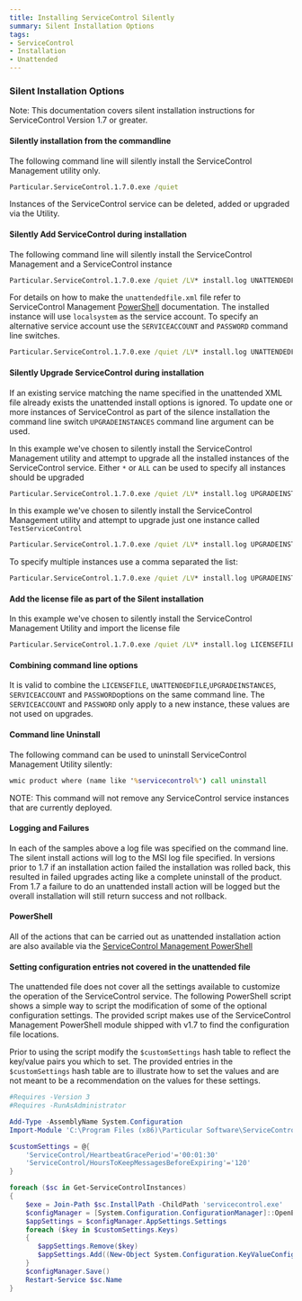 ```yaml
---
title: Installing ServiceControl Silently
summary: Silent Installation Options
tags:
- ServiceControl
- Installation
- Unattended
---
```


### Silent Installation Options

Note:  This documentation covers silent installation instructions for ServiceControl Version 1.7 or greater.


#### Silently installation from the commandline

The following command line will silently install the ServiceControl Management utility only.

```bat
Particular.ServiceControl.1.7.0.exe /quiet
``` 

Instances of the ServiceControl service can be deleted, added or upgraded via the Utility.


#### Silently Add ServiceControl during installation 

The following command line will silently install the ServiceControl Management and a ServiceControl instance

```bat
Particular.ServiceControl.1.7.0.exe /quiet /LV* install.log UNATTENDEDFILE=unattendfile.xml
```

For details on how to make the `unattendedfile.xml` file refer to ServiceControl Management [PowerShell](installation-powershell.md) documentation.
The installed instance will use `localsystem` as the service account. To specify an alternative service account use the `SERVICEACCOUNT` and `PASSWORD` command line switches.

```bat
Particular.ServiceControl.1.7.0.exe /quiet /LV* install.log UNATTENDEDFILE=unattendfile.xml SERVICEACCOUNT=MyServiceAccount PASSWORD=MyPassword
```


#### Silently Upgrade ServiceControl during installation

If an existing service matching the name specified in the unattended XML file already exists the unattended install options is ignored. 
To update one or more instances of ServiceControl as part of the silence installation the command line switch `UPGRADEINSTANCES` command line argument can be used. 
 

In this example we've chosen to silently install the ServiceControl Management utility and attempt to upgrade all the installed instances of the ServiceControl service. Either `*` or  `ALL` can be used to specify all instances should be upgraded


```bat
Particular.ServiceControl.1.7.0.exe /quiet /LV* install.log UPGRADEINSTANCES=ALL

``` 

In this example we've chosen to silently install the ServiceControl Management utility and attempt to upgrade just one instance called `TestServiceControl`

```bat
Particular.ServiceControl.1.7.0.exe /quiet /LV* install.log UPGRADEINSTANCES=TestServiceControl
``` 

To specify multiple instances use a comma separated the list: 

```bat
Particular.ServiceControl.1.7.0.exe /quiet /LV* install.log UPGRADEINSTANCES=TestServiceControl,ProdServiceControl 
``` 


#### Add the license file as part of the Silent installation

In this example we've chosen to silently install the ServiceControl Management Utility and import the license file

```bat
Particular.ServiceControl.1.7.0.exe /quiet /LV* install.log LICENSEFILE=license.xml
```


#### Combining command line options

It is valid to combine the `LICENSEFILE`, `UNATTENDEDFILE`,`UPGRADEINSTANCES`,  `SERVICEACCOUNT` and `PASSWORD`options on the same command line.
The `SERVICEACCOUNT` and `PASSWORD` only apply to a new instance, these values are not used on upgrades.


#### Command line Uninstall

The following command can be used to uninstall ServiceControl Management Utility silently:

```bat
wmic product where (name like '%servicecontrol%') call uninstall
```

NOTE: This command will not remove any ServiceControl service instances that are currently deployed.

 
#### Logging and Failures
In each of the samples above a log file was specified on the command line. The silent install actions will log to the MSI log file specified. In versions prior to 1.7 if an installation action failed the installation was rolled back, this resulted in failed upgrades acting like a complete uninstall of the product. From 1.7 a failure to do an unattended install action will be logged but the overall installation will still return success and not rollback.

#### PowerShell

All of the actions that can be carried out as unattended installation action are also available via the [ServiceControl Management PowerShell](installation-powershell.md)    


#### Setting configuration entries not covered in the unattended file

The unattended file does not cover all the settings available to customize the operation of the ServiceControl service.
The following PowerShell script shows a simple way to script the modification of some of the optional configuration settings. The provided script makes use of the ServiceControl Management PowerShell module shipped with v1.7 to find the configuration file locations.


Prior to using the script modify the `$customSettings` hash table to reflect the key/value pairs you which to set.
The provided entries in the `$customSettings` hash table are to illustrate how to set the values and are not meant to be a recommendation on the values for these settings.

```powershell
#Requires -Version 3
#Requires -RunAsAdministrator

Add-Type -AssemblyName System.Configuration
Import-Module 'C:\Program Files (x86)\Particular Software\ServiceControl Management\ServiceControlMgmt.psd1'

$customSettings = @{
    'ServiceControl/HeartbeatGracePeriod'='00:01:30'  
    'ServiceControl/HoursToKeepMessagesBeforeExpiring'='120' 
}

foreach ($sc in Get-ServiceControlInstances)
{
	$exe = Join-Path $sc.InstallPath -ChildPath 'servicecontrol.exe'
    $configManager = [System.Configuration.ConfigurationManager]::OpenExeConfiguration($exe)
	$appSettings = $configManager.AppSettings.Settings
	foreach ($key in $customSettings.Keys)
	{
	   $appSettings.Remove($key)
	   $appSettings.Add((New-Object System.Configuration.KeyValueConfigurationElement($key, $customSettings[$key])))
	}                 
	$configManager.Save()
	Restart-Service $sc.Name
}

```

